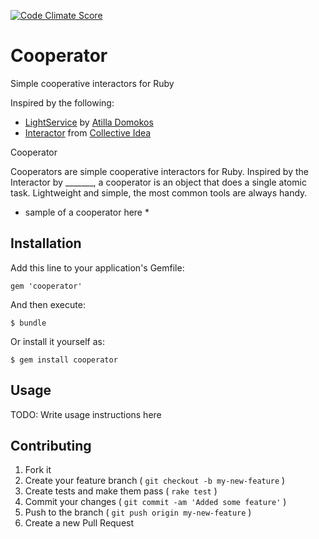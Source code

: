 [![Code Climate Score](http://img.shields.io/codeclimate/github/Erol/cooperator.svg?style=flat)](https://codeclimate.com/github/Erol/cooperator)

# Cooperator

Simple cooperative interactors for Ruby

Inspired by the following:

* [LightService](https://github.com/adomokos/light-service) by [Atilla Domokos](https://github.com/adomokos)
* [Interactor](https://github.com/collectiveidea/interactor) from [Collective Idea](https://github.com/collectiveidea)

Cooperator

Cooperators are simple cooperative interactors for Ruby. Inspired by the Interactor by _______, a cooperator is an object that does a single atomic task. Lightweight and simple, the most common tools are always handy.

* sample of a cooperator here * 


## Installation

Add this line to your application's Gemfile:

    gem 'cooperator'

And then execute:

    $ bundle

Or install it yourself as:

    $ gem install cooperator

## Usage

TODO: Write usage instructions here

## Contributing

1. Fork it
2. Create your feature branch ( `git checkout -b my-new-feature` )
3. Create tests and make them pass ( `rake test` )
4. Commit your changes ( `git commit -am 'Added some feature'` )
5. Push to the branch ( `git push origin my-new-feature` )
6. Create a new Pull Request
